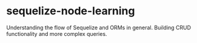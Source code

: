 # sequelize-node-learning
Understanding the flow of Sequelize and ORMs in general.
Building CRUD functionality and more complex queries.
